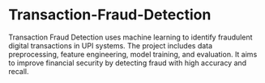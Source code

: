 # Transaction-Fraud-Detection
Transaction Fraud Detection uses machine learning to identify fraudulent digital transactions in UPI systems. The project includes data preprocessing, feature engineering, model training, and evaluation. It aims to improve financial security by detecting fraud with high accuracy and recall.
